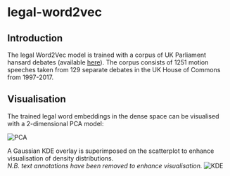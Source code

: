 # legal-word2vec


## Introduction
The legal Word2Vec model is trained with a corpus of UK Parliament hansard debates (available [here](https://data.mendeley.com/datasets/xsvp45cbt4/2mark)). The corpus consists of 1251 motion speeches taken from 129 separate debates in the UK House of Commons from 1997-2017. 

## Visualisation
The trained legal word embeddings in the dense space can be visualised with a 2-dimensional PCA model:

![PCA](https://i.imgur.com/AANy3fY.png)

A Gaussian KDE overlay is superimposed on the scatterplot to enhance visualisation of density distributions. 
<br>*N.B. text annotations have been removed to enhance visualisation.*
![KDE](https://i.imgur.com/8cx98h7.png)
